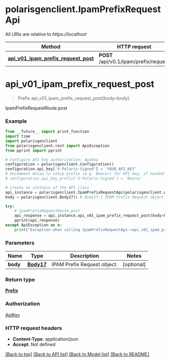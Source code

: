 # polarisgenclient.IpamPrefixRequestApi

All URIs are relative to *https://localhost*

Method | HTTP request | Description
------------- | ------------- | -------------
[**api_v01_ipam_prefix_request_post**](IpamPrefixRequestApi.md#api_v01_ipam_prefix_request_post) | **POST** /api/v0.1/ipam/prefix/request | IpamPrefixRequestRoute.post


# **api_v01_ipam_prefix_request_post**
> Prefix api_v01_ipam_prefix_request_post(body=body)

IpamPrefixRequestRoute.post

### Example
```python
from __future__ import print_function
import time
import polarisgenclient
from polarisgenclient.rest import ApiException
from pprint import pprint

# Configure API key authorization: ApiKey
configuration = polarisgenclient.Configuration()
configuration.api_key['X-Polaris-Signed'] = 'YOUR_API_KEY'
# Uncomment below to setup prefix (e.g. Bearer) for API key, if needed
# configuration.api_key_prefix['X-Polaris-Signed'] = 'Bearer'

# create an instance of the API class
api_instance = polarisgenclient.IpamPrefixRequestApi(polarisgenclient.ApiClient(configuration))
body = polarisgenclient.Body17() # Body17 | IPAM Prefix Request object. (optional)

try:
    # IpamPrefixRequestRoute.post
    api_response = api_instance.api_v01_ipam_prefix_request_post(body=body)
    pprint(api_response)
except ApiException as e:
    print("Exception when calling IpamPrefixRequestApi->api_v01_ipam_prefix_request_post: %s\n" % e)
```

### Parameters

Name | Type | Description  | Notes
------------- | ------------- | ------------- | -------------
 **body** | [**Body17**](Body17.md)| IPAM Prefix Request object. | [optional] 

### Return type

[**Prefix**](Prefix.md)

### Authorization

[ApiKey](../README.md#ApiKey)

### HTTP request headers

 - **Content-Type**: application/json
 - **Accept**: Not defined

[[Back to top]](#) [[Back to API list]](../README.md#documentation-for-api-endpoints) [[Back to Model list]](../README.md#documentation-for-models) [[Back to README]](../README.md)

